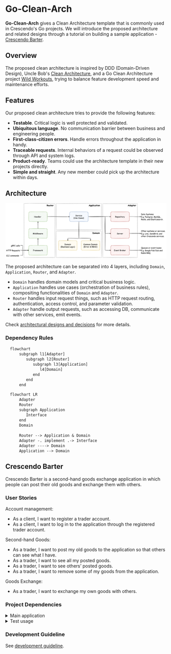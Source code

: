 # Go-Clean-Arch

**Go-Clean-Arch** gives a Clean Architecture template that is commonly used in Crescendo's Go projects. We will introduce the proposed architecture and related designs through a tutorial on building a sample application - [Crescendo Barter](#crescendo-barter).

## Overview

The proposed clean architecture is inspired by DDD (Domain-Driven Design), Uncle Bob's [Clean Architecture](https://blog.cleancoder.com/uncle-bob/2012/08/13/the-clean-architecture.html), and a Go Clean Architecture project [Wild Workouts](https://github.com/ThreeDotsLabs/wild-workouts-go-ddd-example), trying to balance feature development speed and maintenance efforts.

## Features

Our proposed clean architecture tries to provide the following features:
- **Testable**. Critical logic is well protected and validated.
- **Ubiquitous language**. No communication barrier between business and engineering people.
- **First-class-citizen errors**. Handle errors throughout the application in handy.
- **Traceable requests**. Internal behaviors of a request could be observed through API and system logs.
- **Product-ready**. Teams could use the architecture template in their new projects directly.
- **Simple and straight**. Any new member could pick up the architecture within days.

## Architecture

![](./docs/clean-architecture-overview.png "architecture overview")

The proposed architecture can be separated into 4 layers, including `Domain`, `Application`, `Router`, and `Adapter`.
- `Domain` handles domain models and critical business logic.
- `Application` handles use cases (orchestration of business rules), compositing functionalities of `Domain` and `Adapter`.
- `Router` handles input request things, such as HTTP request routing, authentication, access control, and parameter validation.
- `Adapter` handle output requests, such as accessing DB, communicate with other services, emit events.

Check [architectural designs and decisions](./docs/architectural-design-and-decision.md) for more details.

### Dependency Rules

```mermaid
  flowchart 
      subgraph l1[Adapter]
         subgraph l2[Router]
            subgraph l3[Application]
               l4[Domain]
            end
         end
      end
```

```mermaid
  flowchart LR      
      Adapter
      Router
      subgraph Application
         Interface
      end
      Domain
      
      Router --> Application & Domain
      Adapter -. implement .-> Interface
      Adapter ----> Domain
      Application --> Domain
```

## Crescendo Barter

Crescendo Barter is a second-hand goods exchange application in which people can post their old goods and exchange them with others.

### User Stories

Account management:
- As a client, I want to register a trader account.
- As a client, I want to log in to the application through the registered trader account.

Second-hand Goods:
- As a trader, I want to post my old goods to the application so that others can see what I have.
- As a trader, I want to see all my posted goods.
- As a trader, I want to see others’ posted goods.
- As a trader, I want to remove some of my goods from the application.

Goods Exchange:
- As a trader, I want to exchange my own goods with others.
    
### Project Dependencies

<details><summary>Main application</summary>
  
- [Golang](https://go.dev): ^1.17
- [gin](https://github.com/gin-gonic/gin): ~1.7.7
- [zerolog](https://github.com/rs/zerolog): ~1.26.1
- [sqlx](https://github.com/jmoiron/sqlx): ~1.3.4
- [PostgreSQL](https://www.postgresql.org/docs/13/index.html): ^13
  
</details>

<details><summary>Test usage</summary>
  
- [testify](https://github.com/stretchr/testify): ^1.8.0
- [mockgen](https://github.com/golang/mock): ~1.6.0
- [testfixtures](https://github.com/go-testfixtures/testfixtures): ^3.8.0
- [migrate](https://github.com/golang-migrate/migrate): ^4.15.0
- [dockertest](https://github.com/ory/dockertest): ^3.9.0

</details>

### Development Guideline

See [development guideline](./docs/development-guideline.md).
